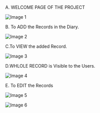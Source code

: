 A. WELCOME PAGE OF THE PROJECT 

![Image 1](https://user-images.githubusercontent.com/94228353/143008328-a7e1e424-e4e7-46c4-b09c-87d94f9b256e.jpeg)

B. To ADD the Records in the Diary.

![Image 2](https://user-images.githubusercontent.com/94228353/143009495-a3971d53-122c-460f-bb0a-3b51da75fe1d.jpeg)

C.To VIEW the added Record.

![Image 3](https://user-images.githubusercontent.com/94228353/143009797-fa66ba62-2177-40f0-93b2-19f25005002c.jpeg)

D.WHLOLE RECORD is Visible to the Users.

![Image 4](https://user-images.githubusercontent.com/94228353/143010093-6b9e859e-2715-442a-bdff-85bb82601498.jpeg)

E. To EDIT the Records

![Image 5](https://user-images.githubusercontent.com/94228353/143011319-1303296b-74c5-4a97-90c7-dc5dbdb9c649.jpeg)

![Image 6](https://user-images.githubusercontent.com/94228353/143011526-19785dac-b36e-43fa-b64e-eeb65548c9cc.jpeg)


